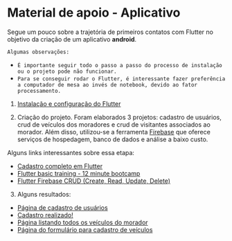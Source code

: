 # Material de apoio - Aplicativo

Segue um pouco sobre a trajetória de primeiros contatos com Flutter no objetivo da criação de um aplicativo **android**.

`Algumas observações:`
* `É importante seguir todo o passo a passo do processo de instalação ou o projeto pode não funcionar.`
* `Para se conseguir rodar o Flutter, é interessante fazer preferência a computador de mesa ao invés de notebook, devido ao fator processamento.`

1. [Instalação e configuração do Flutter](https://github.com/Projeto-Frutas-Vegetais-Programa-K/prototipo-flutter)

2. Criação do projeto. Foram elaborados 3 projetos: cadastro de usuários, crud de veículos dos moradores e crud de visitantes associados ao morador.
Além disso, utilizou-se a ferramenta [Firebase](https://firebase.google.com/?hl=pt) que oferece serviços de hospedagem, banco de dados e análise a baixo custo.

Alguns links interessantes sobre essa etapa:
* [Cadastro completo em Flutter](https://www.youtube.com/watch?v=ViahqKZzZ7Y&pp=ygUEY3J1ZA%3D%3D)
* [Flutter basic training - 12 minute bootcamp](https://www.youtube.com/watch?v=1xipg02Wu8s)
* [Flutter Firebase CRUD (Create, Read, Update, Delete)](https://www.youtube.com/watch?v=ErP_xomHKTw&pp=ygUUZmx1dHRlciBmaXJlYmFzIGNydWQ%3D)

3. Alguns resultados:
* [Página de cadastro de usuários](https://github.com/Emanuelle-p/object_detection/blob/main/aplicativo_cadastro_usuario.jpg)
* [Cadastro realizado!](https://github.com/Emanuelle-p/object_detection/blob/main/aplicativo_cadastro_realizado.jpg)
* [Página listando todos os veículos do morador](https://github.com/Emanuelle-p/object_detection/blob/main/aplicativo_meus_veiculos.jpg)
* [Página do formulário para cadastro de veículos](https://github.com/Emanuelle-p/object_detection/blob/main/aplicativo_formulario_veiculo.jpg)
